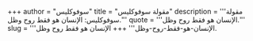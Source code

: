 +++
author = "سوفوكليس"
title = "مقولة سوفوكليس"
description = '''مقولة سوفوكليس: الإنسان هو فقط روح وظل.'''
quote = '''الإنسان هو فقط روح وظل.'''
slug = '''الإنسان-هو-فقط-روح-وظل'''
+++
الإنسان هو فقط روح وظل.
